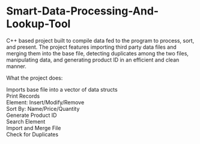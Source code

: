 # Smart-Data-Processing-And-Lookup-Tool
C++ based project built to compile data fed to the program to process, sort, and present. The project features importing third party data files and merging them into the base file, detecting duplicates among the two files, manipulating data, and generating product ID in an efficient and clean manner.

What the project does:

Imports base file into a vector of data structs  
Print Records  
Element: Insert/Modify/Remove  
Sort By: Name/Price/Quantity  
Generate Product ID  
Search Element  
Import and Merge File  
Check for Duplicates  
